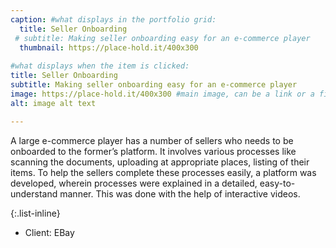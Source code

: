 ```yaml
---
caption: #what displays in the portfolio grid:
  title: Seller Onboarding
 # subtitle: Making seller onboarding easy for an e-commerce player
  thumbnail: https://place-hold.it/400x300
  
#what displays when the item is clicked:
title: Seller Onboarding
subtitle: Making seller onboarding easy for an e-commerce player
image: https://place-hold.it/400x300 #main image, can be a link or a file in assets/img/portfolio
alt: image alt text

---
```


A large e-commerce player has a number of sellers who needs to be onboarded to the former’s platform. It involves various processes like scanning the documents, uploading at appropriate places, listing of their items. 
To help the sellers complete these processes easily, a platform was developed, wherein processes were explained in a detailed, easy-to-understand manner. This was done with the help of interactive videos.



{:.list-inline} 
- Client: EBay


